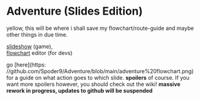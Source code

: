 # Adventure (Slides Edition)
yellow, this will be where i shall save my flowchart/route-guide and maybe other things in due time.

[slideshow](https://docs.google.com/presentation/d/1IK29BKEZ64OzC8eLfiQ847EcHFIj-ZU9wKo2g-zMCCE) (game),  
[flowchart](https://app.diagrams.net/#HSpoder9%2FAdventure%2Fmain%2Fadventure%20flowchart.drawio) editor (for devs)  

go [here](https: //github.com/Spoder9/Adventure/blob/main/adventure%20flowchart.png) for a guide on what action goes to which slide. **spoilers** of course. If you want more spoilers however, you should check out the wiki!  **massive rework in progress, updates to github will be suspended**
